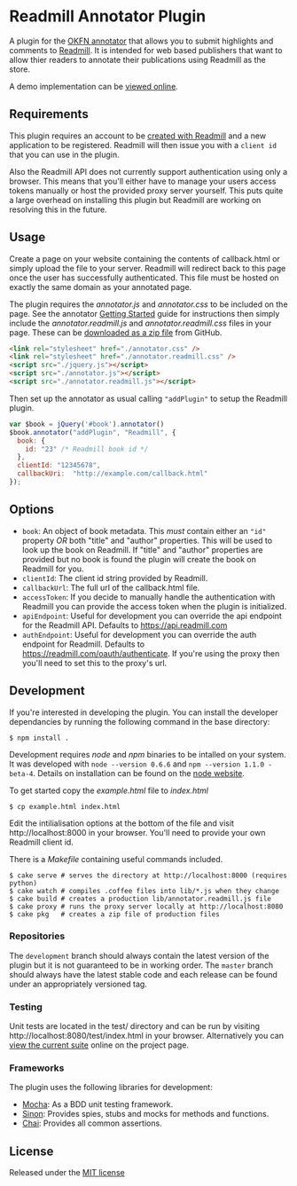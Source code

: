 Readmill Annotator Plugin
=========================

A plugin for the [OKFN annotator][#ann] that allows you to submit highlights
and comments to [Readmill][#readmill]. It is intended for web based publishers
that want to allow thier readers to annotate their publications using Readmill
as the store.

A demo implementation can be [viewed online][#demo].

[#ann]: http://okfnlabs.org/annotator/
[#demo]: http://aron.github.com/annotator.readmill.js/
[#readmill]: http://readmill.com/

Requirements
------------

This plugin requires an account to be [created with Readmill][#developers]
and a new application to be registered. Readmill will then issue you with a
`client id` that you can use in the plugin.

Also the Readmill API does not currently support authentication using only
a browser. This means that you'll either have to manage your users access
tokens manually or host the provided proxy server yourself. This puts quite a
large overhead on installing this plugin but Readmill are working on resolving
this in the future.

[#developers]: http://readmill.com/developers

Usage
-----

Create a page on your website containing the contents of callback.html or
simply upload the file to your server. Readmill will redirect back to this
page once the user has successfully authenticated. This file must be hosted on
exactly the same domain as your annotated page.

The plugin requires the _annotator.js_ and _annotator.css_ to be included on the
page. See the annotator [Getting Started][#ann-install] guide for instructions
then simply include the _annotator.readmill.js_ and _annotator.readmill.css_
files in your page. These can be [downloaded as a zip file][#download] from
GitHub.

```html
<link rel="stylesheet" href="./annotator.css" />
<link rel="stylesheet" href="./annotator.readmill.css" />
<script src="./jquery.js"></script>
<script src="./annotator.js"></script>
<script src="./annotator.readmill.js"></script>
```

Then set up the annotator as usual calling `"addPlugin"` to setup the Readmill
plugin.

```javascript
var $book = jQuery('#book').annotator()
$book.annotator("addPlugin", "Readmill", {
  book: {
    id: "23" /* Readmill book id */
  },
  clientId: "12345678",
  callbackUri:  "http://example.com/callback.html"
});
```

[#ann-install]: https://github.com/okfn/annotator/wiki/Getting-Started
[#download]: https://github.com/aron/annotator.readmill.js/downloads

Options
-------

- `book`: An object of book metadata. This _must_ contain either an `"id"`
  property _OR_ both "title" and "author" properties. This will be used to
  look up the book on Readmill. If "title" and "author" properties are provided
  but no book is found the plugin will create the book on Readmill for you.
- `clientId`: The client id string provided by Readmill.
- `callbackUrl`: The full url of the callback.html file.
- `accessToken`: If you decide to manually handle the authentication with
  Readmill you can provide the access token when the plugin is initialized.
- `apiEndpoint`: Useful for development you can override the api endpoint
  for the Readmill API. Defaults to https://api.readmill.com
- `authEndpoint`: Useful for development you can override the auth endpoint
  for Readmill. Defaults to https://readmill.com/oauth/authenticate. If you're
  using the proxy then you'll need to set this to the proxy's url.

Development
-----------

If you're interested in developing the plugin. You can install the developer
dependancies by running the following command in the base directory:

    $ npm install .

Development requires _node_ and _npm_ binaries to be intalled on your system.
It was developed with `node --version 0.6.6` and `npm --version 1.1.0 -beta-4`.
Details on installation can be found on the [node website][#node].

To get started copy the _example.html_ file to _index.html_

    $ cp example.html index.html

Edit the intilialisation options at the bottom of the file and visit
http://localhost:8000 in your browser. You'll need to provide your own
Readmill client id.

There is a _Makefile_ containing useful commands included.

    $ cake serve # serves the directory at http://localhost:8000 (requires python)
    $ cake watch # compiles .coffee files into lib/*.js when they change
    $ cake build # creates a production lib/annotator.readmill.js file
    $ cake proxy # runs the proxy server locally at http://localhost:8080
    $ cake pkg   # creates a zip file of production files

[#node]: http://nodejs.org/

### Repositories

The `development` branch should always contain the latest version of the plugin
but it is not guaranteed to be in working order. The `master` branch should
always have the latest stable code and each release can be found under an
appropriately versioned tag.

### Testing

Unit tests are located in the test/ directory and can be run by visiting
http://localhost:8080/test/index.html in your browser. Alternatively you can
[view the current suite][#suite] online on the project page.

[#suite]: http://aron.github.com/annotator.readmill.js/test/index.html

### Frameworks

The plugin uses the following libraries for development:

 - [Mocha][#mocha]: As a BDD unit testing framework.
 - [Sinon][#sinon]: Provides spies, stubs and mocks for methods and functions.
 - [Chai][#chai]:   Provides all common assertions.

[#mocha]: http://mochajs.org/
[#sinon]: http://chaijs.com/
[#chai]:  http://sinonjs.org/docs/

License
-------

Released under the [MIT license][#license]

[#license]: https://raw.github.com/aron/annotator.readmill.js/master/LICENSE.md
